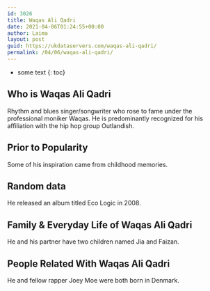 ```yaml
---
id: 3026
title: Waqas Ali Qadri
date: 2021-04-06T01:24:55+00:00
author: Laima
layout: post
guid: https://ukdataservers.com/waqas-ali-qadri/
permalink: /04/06/waqas-ali-qadri/
---
```


* some text
{: toc}


## Who is Waqas Ali Qadri
                  
                  
                  
Rhythm and blues singer/songwriter who rose to fame under the professional moniker Waqas. He is predominantly recognized for his affiliation with the hip hop group Outlandish.
                  
              
            
              
            
                
                
                
## Prior to Popularity
                  
                  
                  
Some of his inspiration came from childhood memories.
                  
              
            
              
            
                
                
                
## Random data
                  
                  
                  
He released an album titled Eco Logic in 2008.
                  
              
            
              
            
                
                
                
## Family & Everyday Life of Waqas Ali Qadri
                  
                  
                  
He and his partner have two children named Jia and Faizan.
                  
              
            
              
            
                
                
                
## People Related With Waqas Ali Qadri
                  
                  
                  
He and fellow rapper Joey Moe were both born in Denmark. 
                  
              
            
              
            
                
              
            
              
              
            
            
              
            
          
          
          